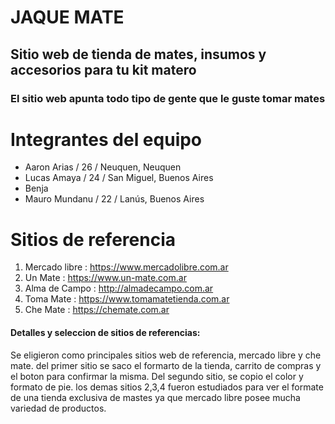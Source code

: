# JAQUE MATE

## Sitio web de tienda de mates, insumos y accesorios para tu kit matero
### El sitio web apunta todo tipo de gente que le guste tomar mates

# Integrantes del equipo
- Aaron Arias / 26 / Neuquen, Neuquen
- Lucas Amaya / 24 / San Miguel, Buenos Aires
- Benja
- Mauro Mundanu / 22 / Lanús, Buenos Aires

# Sitios de referencia
1. Mercado libre : https://www.mercadolibre.com.ar
2. Un Mate : https://www.un-mate.com.ar
3. Alma de Campo : http://almadecampo.com.ar
4. Toma Mate : https://www.tomamatetienda.com.ar
5. Che Mate : https://chemate.com.ar 

#### Detalles y seleccion de sitios de referencias:
Se eligieron como principales sitios web de referencia, mercado libre y che mate. del primer sitio se saco el formarto de la tienda, carrito de compras y el boton para confirmar la misma. Del segundo sitio, se copio el color y formato de pie. los demas sitios 2,3,4 fueron estudiados para ver el formate de una tienda exclusiva de mastes ya que mercado libre posee mucha variedad de productos.
